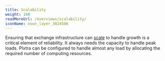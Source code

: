 ```yaml
---
title: Scalability
weight: 160
readMoreUrl: /overviews/scalability/
iconName: noun_layer_3024586
---
```


Ensuring that exchange infrastructure can [scale](/overviews/scalability/) to handle growth is a critical element of reliability.  It always needs the capacity to handle peak loads. Plxtra can be configured to handle almost any load by allocating the required number of computing resources.
